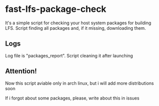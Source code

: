 # fast-lfs-package-check
It's a simple script for checking your host system packages for building LFS. Script finding all packages and, if it missing, downloading them.

## Logs
Log file is "packages_report". Script cleaning it after launching

## Attention!
Now this script aviable only in arch linux, but i will add more distributions soon

If i forgot about some packages, please, write about this in issues
